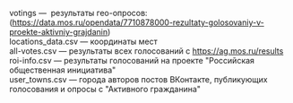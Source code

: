 votings —  результаты гео-опросов:(https://data.mos.ru/opendata/7710878000-rezultaty-golosovaniy-v-proekte-aktivniy-grajdanin)  
locations_data.csv — координаты мест  
all-votes.csv — результаты всех голосований с https://ag.mos.ru/results  
roi-info.csv — результаты голосований на проекте "Российская общественная инициатива"  
user_towns.csv — города авторов постов ВКонтакте, публикующих голосования и опросы с "Активного гражданина"  
